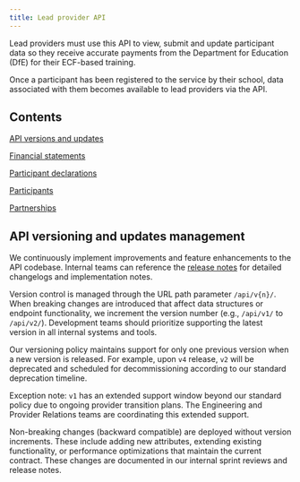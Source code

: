 ```yaml
---
title: Lead provider API
---
```


Lead providers must use this API to view, submit and update participant data so they receive accurate payments from the Department for Education (DfE) for their ECF-based training.

Once a participant has been registered to the service by their school, data associated with them becomes available to lead providers via the API.

## Contents

[API versions and updates](#api-versions-and-updates)

[Financial statements](/service-rules/ecf1/statements)

[Participant declarations](/service-rules/ecf1/participant-declarations)

[Participants](/service-rules/ecf1/participants)

[Partnerships](/service-rules/ecf1/partnerships)

## API versioning and updates management

We continuously implement improvements and feature enhancements to the API codebase. Internal teams can reference the <a href="https://manage-training-for-early-career-teachers.education.gov.uk/api-reference/release-notes.html" target="_blank">release notes</a> for detailed changelogs and implementation notes.

Version control is managed through the URL path parameter `/api/v{n}/`. When breaking changes are introduced that affect data structures or endpoint functionality, we increment the version number (e.g., `/api/v1/` to `/api/v2/`). Development teams should prioritize supporting the latest version in all internal systems and tools.

Our versioning policy maintains support for only one previous version when a new version is released. For example, upon `v4` release, `v2` will be deprecated and scheduled for decommissioning according to our standard deprecation timeline.

Exception note: `v1` has an extended support window beyond our standard policy due to ongoing provider transition plans. The Engineering and Provider Relations teams are coordinating this extended support.

Non-breaking changes (backward compatible) are deployed without version increments. These include adding new attributes, extending existing functionality, or performance optimizations that maintain the current contract. These changes are documented in our internal sprint reviews and release notes.
